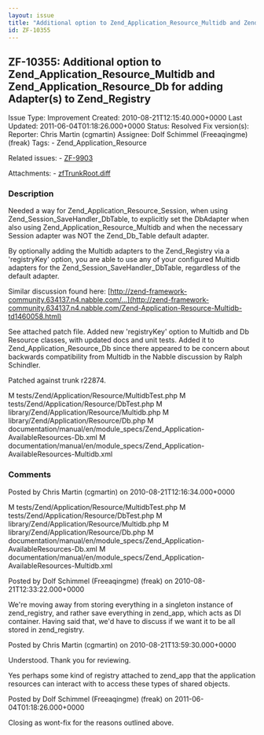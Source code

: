 ```yaml
---
layout: issue
title: "Additional option to Zend_Application_Resource_Multidb and Zend_Application_Resource_Db for adding Adapter(s) to Zend_Registry"
id: ZF-10355
---
```


ZF-10355: Additional option to Zend\_Application\_Resource\_Multidb and Zend\_Application\_Resource\_Db for adding Adapter(s) to Zend\_Registry
-----------------------------------------------------------------------------------------------------------------------------------------------

 Issue Type: Improvement Created: 2010-08-21T12:15:40.000+0000 Last Updated: 2011-06-04T01:18:26.000+0000 Status: Resolved Fix version(s): 
 Reporter:  Chris Martin (cgmartin)  Assignee:  Dolf Schimmel (Freeaqingme) (freak)  Tags: - Zend\_Application\_Resource
 
 Related issues: - [ZF-9903](/issues/browse/ZF-9903)
 
 Attachments: - [zfTrunkRoot.diff](/issues/secure/attachment/13262/zfTrunkRoot.diff)
 
### Description

Needed a way for Zend\_Application\_Resource\_Session, when using Zend\_Session\_SaveHandler\_DbTable, to explicitly set the DbAdapter when also using Zend\_Application\_Resource\_Multidb and when the necessary Session adapter was NOT the Zend\_Db\_Table default adapter.

By optionally adding the Multidb adapters to the Zend\_Registry via a 'registryKey' option, you are able to use any of your configured Multidb adapters for the Zend\_Session\_SaveHandler\_DbTable, regardless of the default adapter.

Similar discussion found here: [http://zend-framework-community.634137.n4.nabble.com/…](http://zend-framework-community.634137.n4.nabble.com/Zend-Application-Resource-Multidb-td1460058.html)

See attached patch file. Added new 'registryKey' option to Multidb and Db Resource classes, with updated docs and unit tests. Added it to Zend\_Application\_Resource\_Db since there appeared to be concern about backwards compatibility from Multidb in the Nabble discussion by Ralph Schindler.

Patched against trunk r22874.

M tests/Zend/Application/Resource/MultidbTest.php M tests/Zend/Application/Resource/DbTest.php M library/Zend/Application/Resource/Multidb.php M library/Zend/Application/Resource/Db.php M documentation/manual/en/module\_specs/Zend\_Application-AvailableResources-Db.xml M documentation/manual/en/module\_specs/Zend\_Application-AvailableResources-Multidb.xml

 

 

### Comments

Posted by Chris Martin (cgmartin) on 2010-08-21T12:16:34.000+0000

M tests/Zend/Application/Resource/MultidbTest.php M tests/Zend/Application/Resource/DbTest.php M library/Zend/Application/Resource/Multidb.php M library/Zend/Application/Resource/Db.php M documentation/manual/en/module\_specs/Zend\_Application-AvailableResources-Db.xml M documentation/manual/en/module\_specs/Zend\_Application-AvailableResources-Multidb.xml

 

 

Posted by Dolf Schimmel (Freeaqingme) (freak) on 2010-08-21T12:33:22.000+0000

We're moving away from storing everything in a singleton instance of zend\_registry, and rather save everything in zend\_app, which acts as DI container. Having said that, we'd have to discuss if we want it to be all stored in zend\_registry.

 

 

Posted by Chris Martin (cgmartin) on 2010-08-21T13:59:30.000+0000

Understood. Thank you for reviewing.

Yes perhaps some kind of registry attached to zend\_app that the application resources can interact with to access these types of shared objects.

 

 

Posted by Dolf Schimmel (Freeaqingme) (freak) on 2011-06-04T01:18:26.000+0000

Closing as wont-fix for the reasons outlined above.

 

 